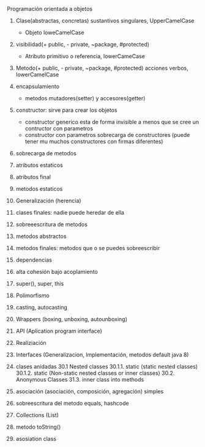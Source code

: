 Programación orientada a objetos

1. Clase(abstractas, concretas) sustantivos singulares, UpperCamelCase
    - Objeto loweCamelCase
3. visibilidad(+ public, - private, ~package, #protected)
    - Atributo primitivo o referencia, lowerCameCase
4. Metodo(+ public, - private, ~package, #protected) acciones verbos, lowerCamelCase
5. encapsulamiento
    - metodos mutadores(setter) y accesores(getter)
6. constructor: sirve para crear los objetos
    - constructor generico esta de forma invisible a menos que se cree un contructor con parametros
    - constructor con parametros
 sobrecarga de constructores (puede tener mu muchos constructores con firmas diferentes)


12. sobrecarga de metodos
13. atributos estaticos
14. atributos final
15. metodos estaticos
16. Generalización (herencia)
17. clases finales: nadie puede heredar de ella
18. sobreeescritura de metodos
19. metodos abstractos
20. metodos finales: metodos que o se puedes sobreescribir
21. dependencias
22. alta cohesión bajo acoplamiento
23. super(), super, this
24. Polimorfismo 
25. casting, autocasting 
26. Wrappers (boxing, unboxing, autounboxing)
27. API (Aplication program interface)
28. Realiziación
29. Interfaces (Generalizacion, Implementación, metodos default java 8)
30. clases anidadas
30.1 Nested classes
30.1.1. static (static nested classes)
30.1.2. static (Non-static nested classes or inner classes)
30.2. Anonymous Classes
31.3. inner class into methods

32. asociación (asociación, composición, agregación) simples
33. sobreescritura del metodo equals, hashcode
34. Collections (List)
35. metodo toString()
36. asosiation class